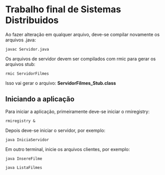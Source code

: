 # Trabalho final de Sistemas Distribuidos

Ao fazer alteração em qualquer arquivo, deve-se compilar novamente os arquivos .java:
```
javac Servidor.java
```

Os arquivos de servidor devem ser compilados com rmic para gerar os arquivos stub:
```
rmic ServidorFilmes
```

Isso vai gerar o arquivo: **ServidorFilmes_Stub.class**

## Iniciando a aplicação

Para iniciar a aplicação, primeiramente deve-se iniciar o rmiregistry:
```
rmiregistry &
```

Depois deve-se iniciar o servidor, por exemplo:
```
java IniciaServidor
```

Em outro terminal, inicie os arquivos clientes, por exemplo:
```
java InsereFilme
```
```
java ListaFilmes
```
